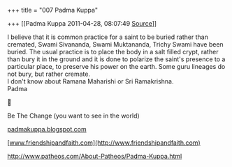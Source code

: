+++
title = "007 Padma Kuppa"

+++
[[Padma Kuppa	2011-04-28, 08:07:49 [Source](https://groups.google.com/g/samskrita/c/5pCSTggw4Nc)]]



I believe that it is common practice for a saint to be buried rather than cremated, Swami Sivananda, Swami Muktananda, Trichy Swami have been buried. The usual practice is to place the body in a salt filled crypt, rather than bury it in the ground and it is done to polarize the saint's presence to a particular place, to preserve his power on the earth. Some guru lineages do not bury, but rather cremate.  
I don't know about Ramana Maharishi or Sri Ramakrishna.  
Padma



Be The Change (you want to see in the world)

[padmakuppa.blogspot.com](http://padmakuppa.blogspot.com)

[www.friendshipandfaith.com](http://www.friendshipandfaith.com)

<http://www.patheos.com/About-Patheos/Padma-Kuppa.html>

  

  

